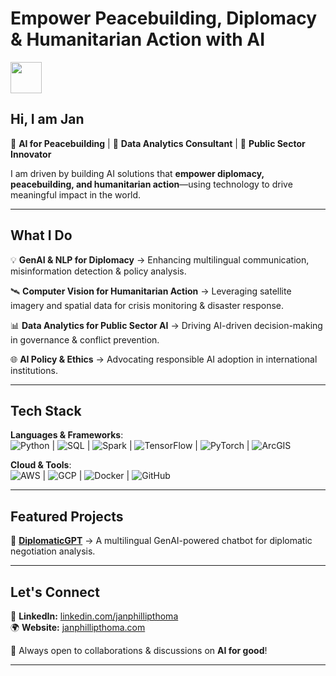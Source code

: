 # Empower Peacebuilding, Diplomacy & Humanitarian Action with AI  
<a href="https://www.instagram.com/thepiyushmalhotra/">
  <img height="50" src="https://user-images.githubusercontent.com/46517096/166974368-9798f39f-1f46-499c-b14e-81f0a3f83a06.png"/>
</a>

## Hi, I am **Jan** 

🔹 **AI for Peacebuilding** | 🔹 **Data Analytics Consultant** | 🔹 **Public Sector Innovator**  

I am driven by building AI solutions that **empower diplomacy, peacebuilding, and humanitarian action**—using technology to drive meaningful impact in the world.  

---

## What I Do  

💡 **GenAI & NLP for Diplomacy** → Enhancing multilingual communication, misinformation detection & policy analysis.  

🛰️ **Computer Vision for Humanitarian Action** → Leveraging satellite imagery and spatial data for crisis monitoring & disaster response.  

📊 **Data Analytics for Public Sector AI** → Driving AI-driven decision-making in governance & conflict prevention.  

🌐 **AI Policy & Ethics** → Advocating responsible AI adoption in international institutions.  

---

## Tech Stack  

**Languages & Frameworks**:  
![Python](https://img.shields.io/badge/-Python-3776AB?style=flat&logo=python&logoColor=white) | ![SQL](https://img.shields.io/badge/-SQL-4479A1?style=flat&logo=postgresql&logoColor=white) | ![Spark](https://img.shields.io/badge/-Spark-E25A1C?style=flat&logo=apachespark&logoColor=white) | ![TensorFlow](https://img.shields.io/badge/-TensorFlow-FF6F00?style=flat&logo=tensorflow&logoColor=white) | ![PyTorch](https://img.shields.io/badge/PyTorch-black?logo=PyTorch&logoColor=white) | ![ArcGIS](https://img.shields.io/badge/-ArcGIS-0079C1?style=flat&logo=esri&logoColor=white)  

**Cloud & Tools**:  
![AWS](https://img.shields.io/badge/-AWS-232F3E?style=flat&logo=amazonaws&logoColor=white) | ![GCP](https://img.shields.io/badge/-GCP-4285F4?style=flat&logo=googlecloud&logoColor=white) | ![Docker](https://img.shields.io/badge/-Docker-2496ED?style=flat&logo=docker&logoColor=white) | ![GitHub](https://img.shields.io/badge/-GitHub-181717?style=flat&logo=github&logoColor=white)  

---

## Featured Projects  

📌 **[DiplomaticGPT](#)** → A multilingual GenAI-powered chatbot for diplomatic negotiation analysis.

---

## Let's Connect  

💼 **LinkedIn:** [linkedin.com/janphillipthoma](https://linkedin.com/in/janphillipthoma)  
🌍 **Website:** [janphillipthoma.com](https://janphillipthoma.com)  

🔭 Always open to collaborations & discussions on **AI for good**!  

---

